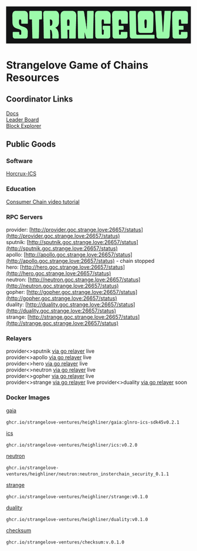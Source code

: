 ![Strangelove logo](sl.png)
# Strangelove Game of Chains Resources
## Coordinator Links
[Docs](https://github.com/hyphacoop/ics-testnets/tree/main/game-of-chains-2022)  
[Leader Board](https://interchainsecurity.dev/game-of-chains-2022)  
[Block Explorer](https://provider-explorer.goc.earthball.xyz/)

## Public Goods

### Software
[Horcrux-ICS](https://github.com/strangelove-ventures/horcrux/pull/122)  

### Education
[Consumer Chain video tutorial](https://www.youtube.com/watch?v=npoIZacWxRw&lc=UgzU_OmWojDgSvQn48J4AaABAg)  

### RPC Servers
provider: [http://provider.goc.strange.love:26657/status](http://provider.goc.strange.love:26657/status)  
sputnik: [http://sputnik.goc.strange.love:26657/status](http://sputnik.goc.strange.love:26657/status)  
apollo: [http://apollo.goc.strange.love:26657/status](http://apollo.goc.strange.love:26657/status) - chain stopped   
hero: [http://hero.goc.strange.love:26657/status](http://hero.goc.strange.love:26657/status)  
neutron: [http://neutron.goc.strange.love:26657/status](http://neutron.goc.strange.love:26657/status)  
gopher: [http://gopher.goc.strange.love:26657/status](http://gopher.goc.strange.love:26657/status)  
duality: [http://duality.goc.strange.love:26657/status](http://duality.goc.strange.love:26657/status)  
strange: [http://strange.goc.strange.love:26657/status](http://strange.goc.strange.love:26657/status)  

### Relayers
provider<>sputnik  [via go relayer](https://github.com/cosmos/relayer) live  
provider<>apollo [via go relayer](https://github.com/cosmos/relayer) live  
provider<>hero [via go relayer](https://github.com/cosmos/relayer) live  
provider<>neutron [via go relayer](https://github.com/cosmos/relayer) live  
provider<>gopher [via go relayer](https://github.com/cosmos/relayer) live  
provider<>strange [via go relayer](https://github.com/cosmos/relayer) live 
provider<>duality [via go relayer](https://github.com/cosmos/relayer) soon   

### Docker Images
[gaia](https://github.com/strangelove-ventures/heighliner/pkgs/container/heighliner%2Fgaia)  

`ghcr.io/strangelove-ventures/heighliner/gaia:glnro-ics-sdk45v0.2.1`  

[ics](https://github.com/strangelove-ventures/heighliner/pkgs/container/heighliner%2Fics)  

`ghcr.io/strangelove-ventures/heighliner/ics:v0.2.0`

[neutron](https://github.com/strangelove-ventures/heighliner/pkgs/container/heighliner%2Fneutron/52584490?tag=neutron_insterchain_security_0.1.1)  

`ghcr.io/strangelove-ventures/heighliner/neutron:neutron_insterchain_security_0.1.1`

[strange](https://github.com/strangelove-ventures/heighliner/pkgs/container/heighliner%2Fstrange)  

`ghcr.io/strangelove-ventures/heighliner/strange:v0.1.0`

[duality](https://github.com/strangelove-ventures/heighliner/pkgs/container/heighliner%2Fduality)  

`ghcr.io/strangelove-ventures/heighliner/duality:v0.1.0`

[checksum](https://github.com/orgs/strangelove-ventures/packages/container/package/checksum)  

`ghcr.io/strangelove-ventures/checksum:v.0.1.0`
